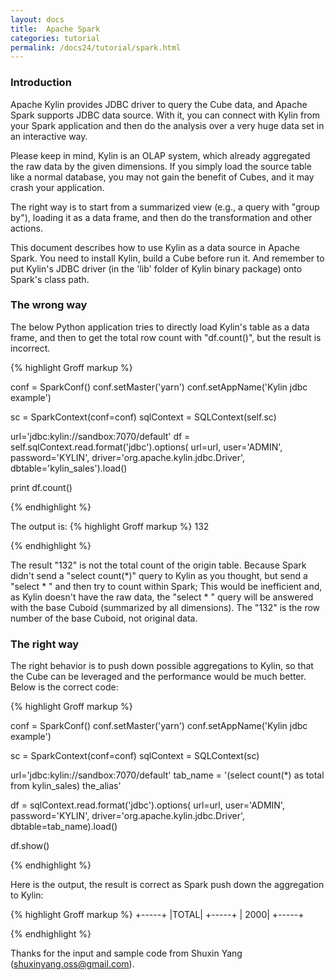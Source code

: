 ```yaml
---
layout: docs
title:  Apache Spark
categories: tutorial
permalink: /docs24/tutorial/spark.html
---
```



### Introduction

Apache Kylin provides JDBC driver to query the Cube data, and Apache Spark supports JDBC data source. With it, you can connect with Kylin from your Spark application and then do the analysis over a very huge data set in an interactive way.

Please keep in mind, Kylin is an OLAP system, which already aggregated the raw data by the given dimensions. If you simply load the source table like a normal database, you may not gain the benefit of Cubes, and it may crash your application.

The right way is to start from a summarized view (e.g., a query with "group by"), loading it as a data frame, and then do the transformation and other actions.

This document describes how to use Kylin as a data source in Apache Spark. You need to install Kylin, build a Cube before run it. And remember to put Kylin's JDBC driver (in the 'lib' folder of Kylin binary package) onto Spark's class path. 

### The wrong way

The below Python application tries to directly load Kylin's table as a data frame, and then to get the total row count with "df.count()", but the result is incorrect.

{% highlight Groff markup %}

conf = SparkConf() 
conf.setMaster('yarn')
conf.setAppName('Kylin jdbc example')

sc = SparkContext(conf=conf)
sqlContext = SQLContext(self.sc)

url='jdbc:kylin://sandbox:7070/default'
df = self.sqlContext.read.format('jdbc').options(
    url=url, user='ADMIN', password='KYLIN',
    driver='org.apache.kylin.jdbc.Driver',
    dbtable='kylin_sales').load()

print df.count()

    
{% endhighlight %}

The output is:
{% highlight Groff markup %}
132

{% endhighlight %}


The result "132" is not the total count of the origin table. Because Spark didn't send a "select count(*)" query to Kylin as you thought, but send a "select * " and then try to count within Spark; This would be inefficient and, as Kylin doesn't have the raw data, the "select * " query will be answered with the base Cuboid (summarized by all dimensions). The "132" is the row number of the base Cuboid, not original data. 


### The right way

The right behavior is to push down possible aggregations to Kylin, so that the Cube can be leveraged and the performance would be much better. Below is the correct code:

{% highlight Groff markup %}

conf = SparkConf() 
conf.setMaster('yarn')
conf.setAppName('Kylin jdbc example')

sc = SparkContext(conf=conf)
sqlContext = SQLContext(sc)
  
url='jdbc:kylin://sandbox:7070/default'
tab_name = '(select count(*) as total from kylin_sales) the_alias'

df = sqlContext.read.format('jdbc').options(
        url=url, user='ADMIN', password='KYLIN',
        driver='org.apache.kylin.jdbc.Driver',
        dbtable=tab_name).load()

df.show()

{% endhighlight %}

Here is the output, the result is correct as Spark push down the aggregation to Kylin:

{% highlight Groff markup %}
+-----+
|TOTAL|
+-----+
| 2000|
+-----+

{% endhighlight %}

Thanks for the input and sample code from Shuxin Yang (shuxinyang.oss@gmail.com).

